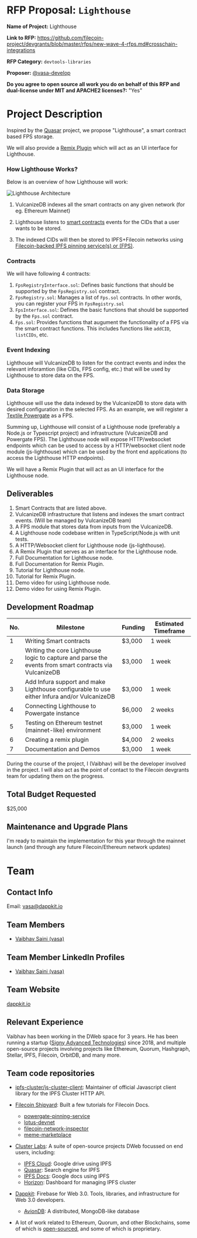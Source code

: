 # RFP Proposal: `Lighthouse`

**Name of Project:** Lighthouse

**Link to RFP:** https://github.com/filecoin-project/devgrants/blob/master/rfps/new-wave-4-rfps.md#crosschain-integrations

**RFP Category:** `devtools-libraries`

**Proposer:** [@vasa-develop](https://github.com/vasa-develop)

**Do you agree to open source all work you do on behalf of this RFP and dual-license under MIT and APACHE2 licenses?:** "Yes"

# Project Description

Inspired by the [Quasar](https://github.com/openworklabs/quasar) project, we propose "Lighthouse", a smart contract based FPS storage.

We will also provide a [Remix Plugin](https://github.com/ethereum/remix-plugin) which will act as an UI interface for Lighthouse.

### How Lighthouse Works?

Below is an overview of how Lighthouse will work:

![Lighthouse Architecture](https://i.pinimg.com/originals/1d/10/12/1d1012451e022c64133cfa5535116c5d.png)

1. VulcanizeDB indexes all the smart contracts on any given network (for eg. Ethereum Mainnet)

2. Lighthouse listens to [smart contracts](#contracts) events for the CIDs that a user wants to be stored.

3. The indexed CIDs will then be stored to IPFS+Filecoin networks using [Filecoin-backed IPFS pinning service(s) or (FPS)](https://docs.google.com/document/d/1CcNWIPp-xQr-21W2buN_ZUN7aOA4kWrPFgsUYY0cfuI/edit).

### Contracts

We will have following 4 contracts:

1. `FpsRegistryInterface.sol`: Defines basic functions that should be supported by the `FpsRegistry.sol` contract.
2. `FpsRegistry.sol`: Manages a list of `Fps.sol` contracts. In other words, you can register your FPS in `FpsRegistry.sol`
3. `FpsInterface.sol`: Defines the basic functions that should be supported by the `Fps.sol` contract.
4. `Fps.sol`: Provides functions that augument the functionality of a FPS via the smart contract functions. This includes functions like `addCID`, `listCIDs`, etc.

### Event Indexing

Lighthouse will VulcanizeDB to listen for the contract events and index the relevant inforamtion (like CIDs, FPS config, etc.) that will be used by Lighthouse to store data on the FPS.

### Data Storage

Lighthouse will use the data indexed by the VulcanizeDB to store data with desired configuration in the selected FPS. As an example, we will register a [Textile Powergate](https://docs.textile.io/powergate/) as a FPS.

Summing up, Lighthouse will consist of a Lighthouse node (preferably a Node.js or Typescript project) and infrastructure (VulcanizeDB and Powergate FPS). The Lighthouse node will expose HTTP/websocket endpoints which can be used to access by a HTTP/websocket client node module (js-lighthouse) which can be used by the front end applications (to access the Lighthouse HTTP endpoints).

We will have a Remix Plugin that will act as an UI interface for the Lighthouse node.

## Deliverables

1. Smart Contracts that are listed above.
2. VulcanizeDB infrastructure that listens and indexes the smart contract events. (Will be managed by VulcanizeDB team)
3. A FPS module that stores data from inputs from the VulcanizeDB.
4. A Lighthouse node codebase written in TypeScript/Node.js with unit tests.
5. A HTTP/Websocket client for Lighthouse node (js-lighthouse).
6. A Remix Plugin that serves as an interface for the Lighthouse node.
7. Full Documentation for Lighthouse node.
8. Full Documentation for Remix Plugin.
9. Tutorial for Lighthouse node.
10. Tutorial for Remix Plugin.
11. Demo video for using Lighthouse node.
12. Demo video for using Remix Plugin.

## Development Roadmap

| No. | Milestone                                                                                              | Funding | Estimated Timeframe |
| --- | ------------------------------------------------------------------------------------------------------ | ------- | ------------------- |
| 1   | Writing Smart contracts                                                                                | \$3,000 | 1 week              |
| 2   | Writing the core Lighthouse logic to capture and parse the events from smart contracts via VulcanizeDB | \$3,000 | 1 week              |
| 3   | Add Infura support and make Lighthouse configurable to use either Infura and/or VulcanizeDB            | \$3,000 | 1 week              |
| 4   | Connecting Lighthouse to Powergate instance                                                            | \$6,000 | 2 weeks             |
| 5   | Testing on Ethereum testnet (mainnet-like) environment                                                 | \$3,000 | 1 week              |
| 6   | Creating a remix plugin                                                                                | \$4,000 | 2 weeks             |
| 7   | Documentation and Demos                                                                                | \$3,000 | 1 week              |

During the course of the project, I (Vaibhav) will be the developer involved in the project. I will also act as the point of contact to the Filecoin devgrants team for updating them on the progress.

## Total Budget Requested

\$25,000

## Maintenance and Upgrade Plans

I'm ready to maintain the implementation for this year through the mainnet launch (and through any future Filecoin/Ethereum network updates)

# Team

## Contact Info

Email: [vasa@dappkit.io](mailto:vasa@dappkit.io)

## Team Members

- [Vaibhav Saini (vasa)](https://github.com/vasa-develop)

## Team Member LinkedIn Profiles

- [Vaibhav Saini (vasa)](https://www.linkedin.com/in/vasadev/)

## Team Website

[dappkit.io](https://dappkit.io)

## Relevant Experience

Vaibhav has been working in the DWeb space for 3 years. He has been running a startup ([Signy Advanced Technologies](https://signy.io)) since 2018, and multiple open-source projects involving projects like Ethereum, Quorum, Hashgraph, Stellar, IPFS, Filecoin, OrbitDB, and many more.

## Team code repositories

- [ipfs-cluster/js-cluster-client](https://github.com/ipfs-cluster/js-cluster-client): Maintainer of official Javascript client library for the IPFS Cluster HTTP API.

- [Filecoin Shipyard](https://github.com/filecoin-shipyard/): Built a few tutorials for Filecoin Docs.

  - [powergate-pinning-service](https://github.com/filecoin-shipyard/powergate-pinning-service)
  - [lotus-devnet](https://github.com/filecoin-shipyard/lotus-devnet)
  - [filecoin-network-inspector](https://github.com/filecoin-shipyard/filecoin-network-inspector)
  - [meme-marketplace](https://github.com/filecoin-shipyard/meme-marketplace)

- [Cluster Labs](https://github.com/cluster-labs): A suite of open-source projects DWeb focussed on end users, including:

  - [IPFS Cloud](https://github.com/cluster-labs/ipfscloud-web): Google drive using IPFS
  - [Quasar](https://www.youtube.com/watch?v=4HaE7QKvoZM): Search engine for IPFS
  - [IPFS Docs](https://github.com/cluster-labs/ipfscloud-web/tree/production/app/ipfsdocs): Google docs using IPFS
  - [Horizon](https://github.com/cluster-labs/horizon): Dashboard for managing IPFS cluster

- [Dappkit](https://github.com/cluster-labs): Firebase for Web 3.0. Tools, libraries, and infrastructure for Web 3.0 developers.

  - [AvionDB](https://github.com/dappkit/aviondb): A distributed, MongoDB-like database

- A lot of work related to Ethereum, Quorum, and other Blockchains, some of which is [open-sourced](https://github.com/vasa-develop?tab=repositories&q=eth&type=&language=), and some of which is proprietary.
